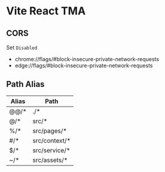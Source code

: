 # Vite React TMA

## CORS

Set `Disabled`

- chrome://flags/#block-insecure-private-network-requests
- edge://flags/#block-insecure-private-network-requests

## Path Alias

| Alias | Path           |
| ----- | -------------- |
| @@/\* | ./\*           |
| @/\*  | src/\*         |
| %/\*  | src/pages/\*   |
| #/\*  | src/context/\* |
| $/\*  | src/service/\* |
| ~/\*  | src/assets/\*  |
